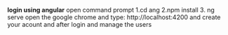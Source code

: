**login using angular**
open command prompt
1.cd ang
2.npm install
3. ng  serve
open the google chrome and type: http://localhost:4200
and create your acount and after login
and manage the users

